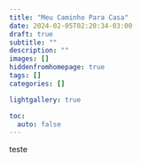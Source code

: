 ```yaml
---
title: "Meu Caminho Para Casa"
date: 2024-02-05T02:20:34-03:00
draft: true
subtitle: ""
description: ""
images: []
hiddenfromhomepage: true
tags: []
categories: []

lightgallery: true

toc:
  auto: false
---
```


teste